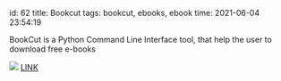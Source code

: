 id: 62
title: Bookcut
tags: bookcut, ebooks, ebook
time: 2021-06-04 23:54:19

BookCut is a Python Command Line Interface tool, that help the user to download free e-books

![](http://localhost/bkmks_fotos/pics/32)
[LINK](https://github.com/costis94/bookcut)